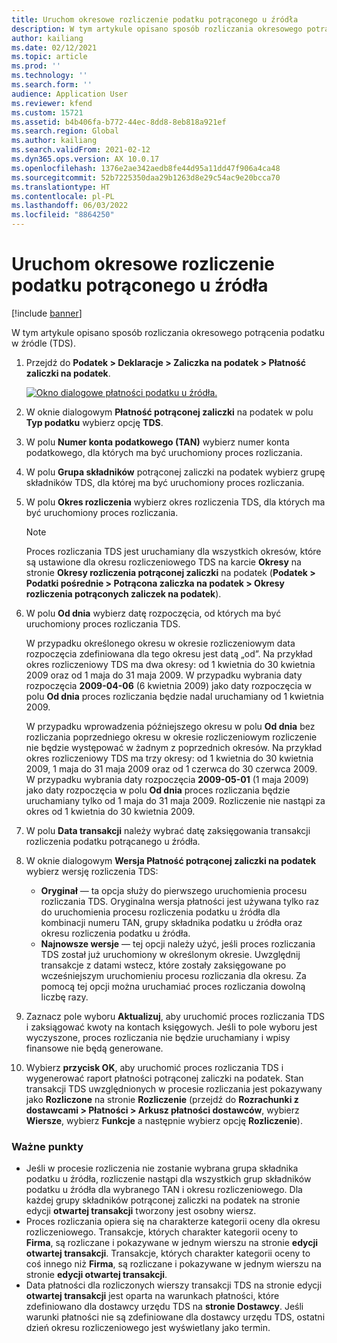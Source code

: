 ```yaml
---
title: Uruchom okresowe rozliczenie podatku potrąconego u źródła
description: W tym artykule opisano sposób rozliczania okresowego potrącenia podatku w źródle (TDS).
author: kailiang
ms.date: 02/12/2021
ms.topic: article
ms.prod: ''
ms.technology: ''
ms.search.form: ''
audience: Application User
ms.reviewer: kfend
ms.custom: 15721
ms.assetid: b4b406fa-b772-44ec-8dd8-8eb818a921ef
ms.search.region: Global
ms.author: kailiang
ms.search.validFrom: 2021-02-12
ms.dyn365.ops.version: AX 10.0.17
ms.openlocfilehash: 1376e2ae342aedb8fe44d95a11dd47f906a4ca48
ms.sourcegitcommit: 52b7225350daa29b1263d8e29c54ac9e20bcca70
ms.translationtype: HT
ms.contentlocale: pl-PL
ms.lasthandoff: 06/03/2022
ms.locfileid: "8864250"
---
```

# <a name="run-the-periodic-tds-settlement-process"></a>Uruchom okresowe rozliczenie podatku potrąconego u źródła

[!include [banner](../includes/banner.md)]

W tym artykule opisano sposób rozliczania okresowego potrącenia podatku w źródle (TDS).

1. Przejdź do **Podatek \> Deklaracje \> Zaliczka na podatek \> Płatność zaliczki na podatek**.

    [![Okno dialogowe płatności podatku u źródła.](./media/apac-ind-TDS-47.png)](./media/apac-ind-TDS-47.png)

2. W oknie dialogowym **Płatność potrąconej zaliczki** na podatek w polu **Typ podatku** wybierz opcję **TDS**.
3. W polu **Numer konta podatkowego (TAN)** wybierz numer konta podatkowego, dla których ma być uruchomiony proces rozliczania.
4. W polu **Grupa składników** potrąconej zaliczki na podatek wybierz grupę składników TDS, dla której ma być uruchomiony proces rozliczania.
5. W polu **Okres rozliczenia** wybierz okres rozliczenia TDS, dla których ma być uruchomiony proces rozliczania.

    > [!NOTE]
    > Proces rozliczania TDS jest uruchamiany dla wszystkich okresów, które są ustawione dla okresu rozliczeniowego TDS na karcie **Okresy** na stronie **Okresy rozliczenia potrąconej zaliczki** na podatek (**Podatek \> Podatki pośrednie \> Potrącona zaliczka na podatek \> Okresy rozliczenia potrąconych zaliczek na podatek**).

6. W polu **Od dnia** wybierz datę rozpoczęcia, od których ma być uruchomiony proces rozliczania TDS.

    W przypadku określonego okresu w okresie rozliczeniowym data rozpoczęcia zdefiniowana dla tego okresu jest datą „od”. Na przykład okres rozliczeniowy TDS ma dwa okresy: od 1 kwietnia do 30 kwietnia 2009 oraz od 1 maja do 31 maja 2009. W przypadku wybrania daty rozpoczęcia **2009-04-06** (6 kwietnia 2009) jako daty rozpoczęcia w polu **Od dnia** proces rozliczania będzie nadal uruchamiany od 1 kwietnia 2009.

    W przypadku wprowadzenia późniejszego okresu w polu **Od dnia** bez rozliczania poprzedniego okresu w okresie rozliczeniowym rozliczenie nie będzie występować w żadnym z poprzednich okresów. Na przykład okres rozliczeniowy TDS ma trzy okresy: od 1 kwietnia do 30 kwietnia 2009, 1 maja do 31 maja 2009 oraz od 1 czerwca do 30 czerwca 2009. W przypadku wybrania daty rozpoczęcia **2009-05-01** (1 maja 2009) jako daty rozpoczęcia w polu **Od dnia** proces rozliczania będzie uruchamiany tylko od 1 maja do 31 maja 2009. Rozliczenie nie nastąpi za okres od 1 kwietnia do 30 kwietnia 2009.

7. W polu **Data transakcji** należy wybrać datę zaksięgowania transakcji rozliczenia podatku potrącanego u źródła.
8. W oknie dialogowym **Wersja Płatność potrąconej zaliczki na podatek** wybierz wersję rozliczenia TDS:

     - **Oryginał** — ta opcja służy do pierwszego uruchomienia procesu rozliczania TDS. Oryginalna wersja płatności jest używana tylko raz do uruchomienia procesu rozliczenia podatku u źródła dla kombinacji numeru TAN, grupy składnika podatku u źródła oraz okresu rozliczenia podatku u źródła.
    - **Najnowsze wersje** — tej opcji należy użyć, jeśli proces rozliczania TDS został już uruchomiony w określonym okresie. Uwzględnij transakcje z datami wstecz, które zostały zaksięgowane po wcześniejszym uruchomieniu procesu rozliczania dla okresu. Za pomocą tej opcji można uruchamiać proces rozliczania dowolną liczbę razy.

9. Zaznacz pole wyboru **Aktualizuj**, aby uruchomić proces rozliczania TDS i zaksiągować kwoty na kontach księgowych. Jeśli to pole wyboru jest wyczyszone, proces rozliczania nie będzie uruchamiany i wpisy finansowe nie będą generowane.
10. Wybierz **przycisk OK**, aby uruchomić proces rozliczania TDS i wygenerować raport płatności potrąconej zaliczki na podatek. Stan transakcji TDS uwzględnionych w procesie rozliczania jest pokazywany jako **Rozliczone** na stronie **Rozliczenie** (przejdź do **Rozrachunki z dostawcami \> Płatności \> Arkusz płatności dostawców**, wybierz **Wiersze**, wybierz **Funkcje** a następnie wybierz opcję **Rozliczenie**).

### <a name="important-points"></a>Ważne punkty

- Jeśli w procesie rozliczenia nie zostanie wybrana grupa składnika podatku u źródła, rozliczenie nastąpi dla wszystkich grup składników podatku u źródła dla wybranego TAN i okresu rozliczeniowego. Dla każdej grupy składników potrąconej zaliczki na podatek na stronie edycji **otwartej transakcji** tworzony jest osobny wiersz.
- Proces rozliczania opiera się na charakterze kategorii oceny dla okresu rozliczeniowego. Transakcje, których charakter kategorii oceny to **Firma**, są rozliczane i pokazywane w jednym wierszu na stronie **edycji otwartej transakcji**. Transakcje, których charakter kategorii oceny to coś innego niż **Firma**, są rozliczane i pokazywane w jednym wierszu na stronie **edycji otwartej transakcji**.
- Data płatności dla rozliczonych wierszy transakcji TDS na stronie edycji **otwartej transakcji** jest oparta na warunkach płatności, które zdefiniowano dla dostawcy urzędu TDS na **stronie Dostawcy**. Jeśli warunki płatności nie są zdefiniowane dla dostawcy urzędu TDS, ostatni dzień okresu rozliczeniowego jest wyświetlany jako termin.
